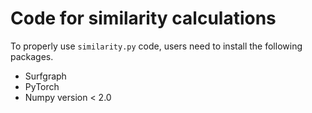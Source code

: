 # Code for similarity calculations

To properly use `similarity.py` code, users need to install the following packages.
* Surfgraph
* PyTorch
* Numpy version < 2.0